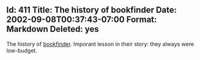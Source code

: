 Id: 411
Title: The history of bookfinder
Date: 2002-09-08T00:37:43-07:00
Format: Markdown
Deleted: yes
--------------
The history of [bookfinder](http://five.bookfinder.com/1/). Imporant
lesson in their story: they always were low-budget.
